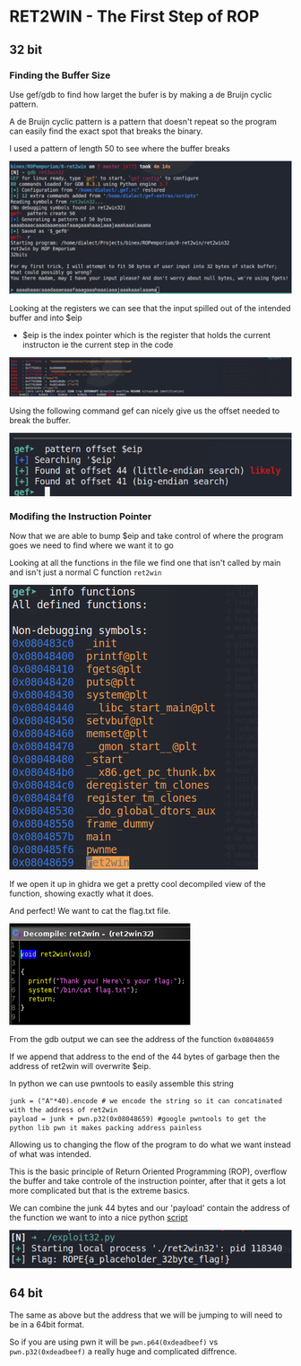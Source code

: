 # RET2WIN - The First Step of ROP

## 32 bit

### Finding the Buffer Size

Use gef/gdb to find how larget the bufer is by making a de Bruijn cyclic pattern.

A de Bruijn cyclic pattern is a pattern that doesn't repeat so the program can easily find the exact spot that breaks the binary.

I used a pattern of length 50 to see where the buffer breaks

![pattern](imgs/32bit/pattern.png)

Looking at the registers we can see that the input spilled out of the intended buffer and into $eip
- $eip is the index pointer which is the register that holds the current instructon ie the current step in the code

![registers](imgs/32bit/registers.png)


Using the following command gef can nicely give us the offset needed to break the buffer.

![offset](imgs/32bit/offset.png)

### Modifing the Instruction Pointer

Now that we are able to bump $eip and take control of where the program goes we need to find where we want it to go

Looking at all the functions in the file we find one that isn't called by main and isn't just a normal C function `ret2win`

![functions](imgs/32bit/functions.png)

If we open it up in ghidra we get a pretty cool decompiled view of the function, showing exactly what it does.

And perfect! We want to cat the flag.txt file.

![decompiled](imgs/32bit/ret2winDecompiled.png)

From the gdb output we can see the address of the function `0x08048659`

If we append that address to the end of the 44 bytes of garbage then the address of ret2win will overwrite $eip.

In python we can use pwntools to easily assemble this string
```
junk = ("A"*40).encode # we encode the string so it can concatinated with the address of ret2win
payload = junk + pwn.p32(0x08048659) #google pwntools to get the python lib pwn it makes packing address painless
```

Allowing us to changing the flow of the program to do what we want instead of what was intended.

This is the basic principle of Return Oriented Programming (ROP), overflow the buffer and take controle of the instruction pointer, after that it gets a lot more complicated but that is the extreme basics.

We can combine the junk 44 bytes and our 'payload' contain the address of the function we want to into a nice python [script](exploit32.py)

![flag](imgs/32bit/flag.png)

## 64 bit

The same as above but the address that we will be jumping to will need to be in a 64bit format.

So if you are using pwn it will be `pwn.p64(0xdeadbeef)` vs `pwn.p32(0xdeadbeef)` a really huge and complicated diffrence.


